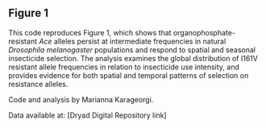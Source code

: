 ## Figure 1

This code reproduces Figure 1, which shows that organophosphate-resistant _Ace_ alleles persist at intermediate frequencies in natural _Drosophila melanogaster_ populations and respond to spatial and seasonal insecticide selection. The analysis examines the global distribution of I161V resistant allele frequencies in relation to insecticide use intensity, and provides evidence for both spatial and temporal patterns of selection on resistance alleles.

Code and analysis by Marianna Karageorgi.

Data available at: [Dryad Digital Repository link]
